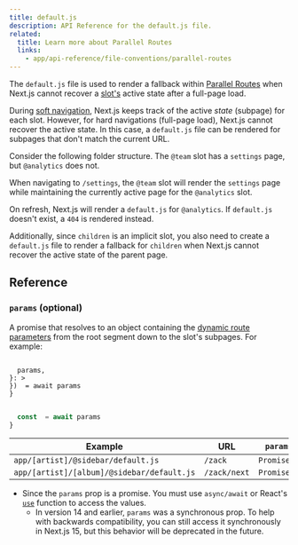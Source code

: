 ```yaml
---
title: default.js
description: API Reference for the default.js file.
related:
  title: Learn more about Parallel Routes
  links:
    - app/api-reference/file-conventions/parallel-routes
---
```


The `default.js` file is used to render a fallback within [Parallel Routes](/docs/app/api-reference/file-conventions/parallel-routes) when Next.js cannot recover a [slot's](/docs/app/api-reference/file-conventions/parallel-routes#slots) active state after a full-page load.

During [soft navigation](/docs/app/getting-started/linking-and-navigating#client-side-transitions), Next.js keeps track of the active _state_ (subpage) for each slot. However, for hard navigations (full-page load), Next.js cannot recover the active state. In this case, a `default.js` file can be rendered for subpages that don't match the current URL.

Consider the following folder structure. The `@team` slot has a `settings` page, but `@analytics` does not.

When navigating to `/settings`, the `@team` slot will render the `settings` page while maintaining the currently active page for the `@analytics` slot.

On refresh, Next.js will render a `default.js` for `@analytics`. If `default.js` doesn't exist, a `404` is rendered instead.

Additionally, since `children` is an implicit slot, you also need to create a `default.js` file to render a fallback for `children` when Next.js cannot recover the active state of the parent page.

## Reference

### `params` (optional)

A promise that resolves to an object containing the [dynamic route parameters](/docs/app/api-reference/file-conventions/dynamic-routes) from the root segment down to the slot's subpages. For example:

```tsx filename="app/[artist]/@sidebar/default.js" switcher

  params,
}: >
})  = await params
}
```

```jsx filename="app/[artist]/@sidebar/default.js" switcher

  const  = await params
}
```

| Example                                    | URL          | `params`                                     |
| ------------------------------------------ | ------------ | -------------------------------------------- |
| `app/[artist]/@sidebar/default.js`         | `/zack`      | `Promise<>`                |
| `app/[artist]/[album]/@sidebar/default.js` | `/zack/next` | `Promise<>` |

- Since the `params` prop is a promise. You must use `async/await` or React's [`use`](https://react.dev/reference/react/use) function to access the values.
  - In version 14 and earlier, `params` was a synchronous prop. To help with backwards compatibility, you can still access it synchronously in Next.js 15, but this behavior will be deprecated in the future.